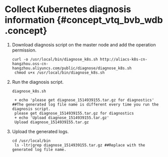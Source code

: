 # Collect Kubernetes diagnosis information {#concept_vtq_bvb_wdb .concept}

1.  Download diagnosis script on the master node and add the operation permission.

    ```
    curl -o /usr/local/bin/diagnose_k8s.sh http://aliacs-k8s-cn-hangzhou.oss-cn-hangzhou.aliyuncs.com/public/diagnose/diagnose_k8s.sh
     chmod u+x /usr/local/bin/diagnose_k8s.sh
    ```

2.  Run the diagnosis script.

    ```
    diagnose_k8s.sh
     
     + echo 'please get diagnose_1514939155.tar.gz for diagnostics' ##The generated log file name is different every time you run the diagnosis script.
     please get diagnose_1514939155.tar.gz for diagnostics
     + echo 'Upload diagnose_1514939155.tar.gz'
     Upload diagnose_1514939155.tar.gz
    ```

3.  Upload the generated logs.

    ```
    cd /usr/local/bin
     ls -ltr|grep diagnose_1514939155.tar.gz ##Replace with the generated log file name.
    ```


